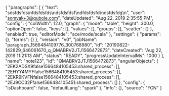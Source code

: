{
  "paragraphs": [
    {
      "text": "sdsfdsfds\nfdsfdsfds\ndsfdsfdsf\ndfdsfdsfd\ndsfdsfdg\n",
      "user": "somyak+3@qubole.com",
      "dateUpdated": "Aug 22, 2019 2:35:55 PM",
      "config": {
        "colWidth": 12.0,
        "graph": {
          "mode": "table",
          "height": 300.0,
          "optionOpen": false,
          "keys": [],
          "values": [],
          "groups": [],
          "scatter": {}
        },
        "enabled": true,
        "editorMode": "ace/mode/scala"
      },
      "settings": {
        "params": {},
        "forms": {}
      },
      "version": "v0",
      "jobName": "paragraph_1566484109776_300768980",
      "id": "20190822-142829_646061670_q_QMABRV2JTJ1566472873",
      "dateCreated": "Aug 22, 2019 11:21:13 AM",
      "status": "READY",
      "progressUpdateIntervalMs": 1000
    }
  ],
  "name": "note123",
  "id": "QMABRV2JTJ1566472873",
  "angularObjects": {
    "2EK2ADSX9false1566484105453:shared_process": [],
    "2EHYY4MYFfalse1566484105453:shared_process": [],
    "2EKR9KVFNfalse1566484105453:shared_process": [],
    "2EJ9CC32Ffalse1566484105451:shared_process": []
  },
  "config": {
    "isDashboard": false,
    "defaultLang": "spark"
  },
  "info": {},
  "source": "FCN"
}